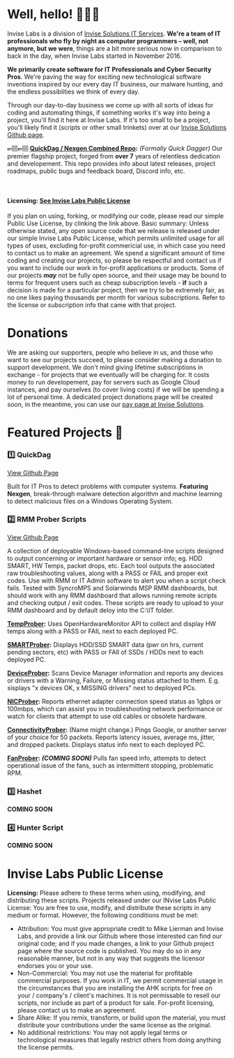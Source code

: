 # Well, hello! 👨🏽‍💻
Invise Labs is a division of [Invise Solutions IT Services](https://invisesolutions.com/). **We're a team of IT professionals who fly by night as computer programmers – well, not anymore, but we were**, things are a bit more serious now in comparison to back in the day, when Invise Labs started in November 2016.

**We primarily create software for IT Professionals and Cyber Security Pros**. We're paving the way for exciting new technological software inventions inspired by our every day IT business, our malware hunting, and the endless possiblities we think of every day.

Through our day-to-day business we come up with all sorts of ideas for coding and automating things, if something works it's way into being a project, you'll find it here at Invise Labs. If it's too small to be a project, you'll likely find it (scripts or other small trinkets) over at our [Invise Solutions Github page](https://github.com/invisesolutions/).

**👉🏼👉🏼 [QuickDag / Nexgen Combined Repo](https://github.com/InviseLabs/QuickDag-Nexgen-Public/):** *(Formally Quick Dagger)* Our premier flagship project, forged from **over 7** years of relentless dedication and developement. This repo provides info about latest releases, project roadmaps, public bugs and feedback board, Discord info, etc.

­
#### Licensing: **[See Invise Labs Public License](https://github.com/inviselabs/README.md#InviseLabsPublicLicense)**
If you plan on using, forking, or modifying our code, please read our simple Public Use License, by clinking the link above. Basic summary: Unless otherwise stated, any open source code that we release is released under our simple Invise Labs Public License, which permits unlimited usage for all types of uses, excluding for-profit commericial use, in which case you need to contact us to make an agreement. We spend a significant amount of time coding and creating our projects, so please be respectful and contact us if you want to include our work in for-profit applications or products. Some of our projects ***may***  not be fully open source, and their usage may be bound to terms for frequent users such as cheap subscription levels - **if** such a decision is made for a particular project, then we try to be extremely fair, as no one likes paying thousands per month for various subscriptions. Refer to the license or subscription info that came with that project.


# Donations
We are asking our supporters, people who believe in us, and those who want to see our projects succeed, to please consider making a donation to support development. We don't mind giving lifetime subscriptions in exchange - for projects that we eventually will be charging for. It costs money to run developement, pay for servers such as Google Cloud instances, and pay ourselves (to cover living costs) if we will be spending a lot of personal time. A dedicated project donations page will be created soon, in the meantime, you can use our [pay page at Invise Solutions](https://invisesolutions.com/pay).


# Featured Projects 💽
### 1️⃣ QuickDag
[View Github Page](https://github.com/InviseLabs/QuickDag-Nexgen-Public)

Built for IT Pros to detect problems with computer systems. **Featuring Nexgen**, break-through malware detection algorithm and machine learning to detect malicious files on a Windows Operating System.

### 2️⃣ RMM Prober Scripts
[View Github Page](https://github.com/InviseLabs/RMMProberScripts)

A collection of deployable Windows-based command-line scripts designed to output concerning or important hardware or sensor info; eg. HDD SMART, HW Temps, packet drops, etc. Each tool outputs the associated raw troubleshooting values, along with a PASS or FAIL and proper exit codes. Use with RMM or IT Admin software to alert you when a script check fails. Tested with SyncroMPS and Solarwinds MSP RMM dashboards, but should work with any RMM dashboard that allows running remote scripts and checking output / exit codes. These scripts are ready to upload to your RMM dashboard and by default deloy into the C:\IT folder.

**[TempProber](https://github.com/InviseLabs/RMMProberScripts-TempProber):** Uses OpenHardwareMonitor API to collect and display HW temps along with a PASS or FAIL next to each deployed PC.

**[SMARTProber](https://github.com/InviseLabs/RMMProberScripts-SMARTProber):** Displays HDD/SSD SMART data (pwr on hrs, current pending sectors, etc) with PASS or FAIl of SSDs / HDDs next to each deployed PC.

**[DeviceProber](https://github.com/InviseLabs/RMMProberScripts-DeviceProber):** Scans Device Manager information and reports any devices or drivers with a Warning, Failure, or Missing status attached to them. E.g. sisplays "x devices OK, x MISSING drivers" next to deployed PCs.

**[NICProber](https://github.com/InviseLabs/RMMProberScripts-NICProber):** Reports ethernet adapter connection speed status as 1gbps or 100mbps, which can assist you in troubleshooting network performance or watch for clients that attempt to use old cables or obsolete hardware.

**[ConnectivityProber](https://github.com/InviseLabs/RMMProberScripts-ConnectivityProber):** (Name might change.) Pings Google, or another server of your choice for 50 packets. Reports latency issues, average ms, jitter, and dropped packets. Displays status info next to each deployed PC.

**[FanProber](https://github.com/InviseLabs/RMMProberScripts-FanProber):** ***(COMING SOON)*** Pulls fan speed info, attempts to detect operational issue of the fans, such as intermittent stopping, problematic RPM.


### 3️⃣ Hashet
**COMING SOON**

### 4️⃣ Hunter Script
**COMING SOON**

# Invise Labs Public License
 **Licensing:**
  Please adhere to these terms when using, modifying, and distributing these scripts.
Projects released under our INvise Labs Public License: You are free to use, modify, and distribute these scripts in any medium or format. However, the following conditions must be met:
 - Attribution: You must give appropriate credit to Mike Lierman and Invise Labs, and provide a link our Github where those interested can find our original code; and if you made changes, a link to your Github project page where the source code is published. You may do so in any reasonable manner, but not in any way that suggests the licensor endorses you or your use.
 - Non-Commercial: You may not use the material for profitable commercial purposes. If you work in IT, we permit commercial usage in the circumstances that you are installing the AHK scripts for free on your / company's / client's machines. It is not permissable to resell our scripts, nor include as part of a product for sale. For-profit licensing, please contact us to make an agreement.
 - Share Alike: If you remix, transform, or build upon the material, you must distribute your contributions under the same license as the original.
 - No additional restrictions: You may not apply legal terms or technological measures that legally restrict others from doing anything the license permits.

<!--
**Here are some ideas to get you started:**

🙋‍♀️ A short introduction - what is your organization all about?
🌈 Contribution guidelines - how can the community get involved?
👩‍💻 Useful resources - where can the community find your docs? Is there anything else the community should know?
🍿 Fun facts - what does your team eat for breakfast?
🧙 Remember, you can do mighty things with the power of [Markdown](https://docs.github.com/github/writing-on-github/getting-started-with-writing-and-formatting-on-github/basic-writing-and-formatting-syntax)
-->
